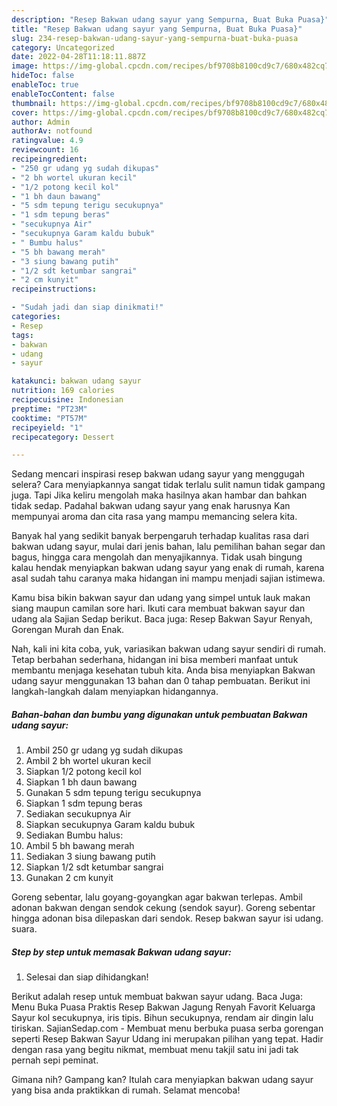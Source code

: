```yaml
---
description: "Resep Bakwan udang sayur yang Sempurna, Buat Buka Puasa}"
title: "Resep Bakwan udang sayur yang Sempurna, Buat Buka Puasa}"
slug: 234-resep-bakwan-udang-sayur-yang-sempurna-buat-buka-puasa
category: Uncategorized
date: 2022-04-28T11:18:11.887Z
image: https://img-global.cpcdn.com/recipes/bf9708b8100cd9c7/680x482cq70/bakwan-udang-sayur-foto-resep-utama.jpg
hideToc: false
enableToc: true
enableTocContent: false
thumbnail: https://img-global.cpcdn.com/recipes/bf9708b8100cd9c7/680x482cq70/bakwan-udang-sayur-foto-resep-utama.jpg
cover: https://img-global.cpcdn.com/recipes/bf9708b8100cd9c7/680x482cq70/bakwan-udang-sayur-foto-resep-utama.jpg
author: Admin
authorAv: notfound
ratingvalue: 4.9
reviewcount: 16
recipeingredient:
- "250 gr udang yg sudah dikupas"
- "2 bh wortel ukuran kecil"
- "1/2 potong kecil kol"
- "1 bh daun bawang"
- "5 sdm tepung terigu secukupnya"
- "1 sdm tepung beras"
- "secukupnya Air"
- "secukupnya Garam kaldu bubuk"
- " Bumbu halus"
- "5 bh bawang merah"
- "3 siung bawang putih"
- "1/2 sdt ketumbar sangrai"
- "2 cm kunyit"
recipeinstructions:

- "Sudah jadi dan siap dinikmati!"
categories:
- Resep
tags:
- bakwan
- udang
- sayur

katakunci: bakwan udang sayur 
nutrition: 169 calories
recipecuisine: Indonesian
preptime: "PT23M"
cooktime: "PT57M"
recipeyield: "1"
recipecategory: Dessert

---
```



Sedang mencari inspirasi resep bakwan udang sayur yang menggugah selera? Cara menyiapkannya sangat tidak terlalu sulit namun tidak gampang juga. Tapi Jika keliru mengolah maka hasilnya akan hambar dan bahkan tidak sedap. Padahal bakwan udang sayur yang enak harusnya Kan mempunyai aroma dan cita rasa yang mampu memancing selera kita.


Banyak hal yang sedikit banyak berpengaruh terhadap kualitas rasa dari bakwan udang sayur, mulai dari jenis bahan, lalu pemilihan bahan segar dan bagus, hingga cara mengolah dan menyajikannya. Tidak usah bingung kalau hendak menyiapkan bakwan udang sayur yang enak di rumah, karena asal sudah tahu caranya maka hidangan ini mampu menjadi sajian istimewa.

Kamu bisa bikin bakwan sayur dan udang yang simpel untuk lauk makan siang maupun camilan sore hari. Ikuti cara membuat bakwan sayur dan udang ala Sajian Sedap berikut. Baca juga: Resep Bakwan Sayur Renyah, Gorengan Murah dan Enak.


Nah, kali ini kita coba, yuk, variasikan bakwan udang sayur sendiri di rumah. Tetap berbahan sederhana, hidangan ini bisa memberi manfaat untuk membantu menjaga kesehatan tubuh kita. Anda bisa menyiapkan Bakwan udang sayur menggunakan 13 bahan dan 0 tahap pembuatan. Berikut ini langkah-langkah dalam menyiapkan hidangannya.

<!--inarticleads1-->

##### Bahan-bahan dan bumbu yang digunakan untuk pembuatan Bakwan udang sayur:

1. Ambil 250 gr udang yg sudah dikupas
1. Ambil 2 bh wortel ukuran kecil
1. Siapkan 1/2 potong kecil kol
1. Siapkan 1 bh daun bawang
1. Gunakan 5 sdm tepung terigu secukupnya
1. Siapkan 1 sdm tepung beras
1. Sediakan secukupnya Air
1. Siapkan secukupnya Garam kaldu bubuk
1. Sediakan  Bumbu halus:
1. Ambil 5 bh bawang merah
1. Sediakan 3 siung bawang putih
1. Siapkan 1/2 sdt ketumbar sangrai
1. Gunakan 2 cm kunyit


Goreng sebentar, lalu goyang-goyangkan agar bakwan terlepas. Ambil adonan bakwan dengan sendok cekung (sendok sayur). Goreng sebentar hingga adonan bisa dilepaskan dari sendok. Resep bakwan sayur isi udang. suara. 

<!--inarticleads2-->

##### Step by step untuk memasak Bakwan udang sayur:


1. Selesai dan siap dihidangkan!

Berikut adalah resep untuk membuat bakwan sayur udang. Baca Juga: Menu Buka Puasa Praktis Resep Bakwan Jagung Renyah Favorit Keluarga Sayur kol secukupnya, iris tipis. Bihun secukupnya, rendam air dingin lalu tiriskan. SajianSedap.com - Membuat menu berbuka puasa serba gorengan seperti Resep Bakwan Sayur Udang ini merupakan pilihan yang tepat. Hadir dengan rasa yang begitu nikmat, membuat menu takjil satu ini jadi tak pernah sepi peminat. 

Gimana nih? Gampang kan? Itulah cara menyiapkan bakwan udang sayur yang bisa anda praktikkan di rumah. Selamat mencoba!
